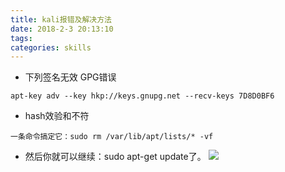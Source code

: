```yaml
---
title: kali报错及解决方法
date: 2018-2-3 20:13:10
tags:
categories: skills   
---
```


- 下列签名无效 GPG错误
```
apt-key adv --key hkp://keys.gnupg.net --recv-keys 7D8D0BF6
```

- hash效验和不符
```
一条命令搞定它：sudo rm /var/lib/apt/lists/* -vf
```
- 然后你就可以继续：sudo apt-get update了。
![](http://oyj1fkfcr.bkt.clouddn.com/2018-02-06_095953.png)
